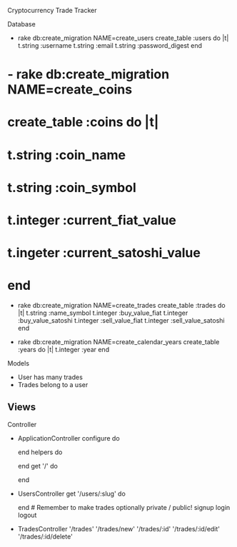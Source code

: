 Cryptocurrency Trade Tracker

Database
- rake db:create_migration NAME=create_users
  create_table :users do |t|
    t.string :username
    t.string :email
    t.string :password_digest
  end

# - rake db:create_migration NAME=create_coins
#   create_table :coins do |t|
#     t.string :coin_name
#     t.string :coin_symbol
#     t.integer :current_fiat_value
#     t.ingeter :current_satoshi_value
#   end

- rake db:create_migration NAME=create_trades
  create_table :trades do |t|
    t.string :name_symbol
    t.integer :buy_value_fiat
    t.integer :buy_value_satoshi
    t.integer :sell_value_fiat
    t.integer :sell_value_satoshi
  end

- rake db:create_migration NAME=create_calendar_years
  create_table :years do |t|
    t.integer :year
  end

Models
- User has many trades
- Trades belong to a user

Views
-

Controller
- ApplicationController
  configure do

  end
  helpers do

  end
  get '/' do

  end

- UsersController
  get '/users/:slug' do

  end # Remember to make trades optionally private / public!
  signup
  login
  logout

- TradesController
  '/trades'
  '/trades/new'
  '/trades/:id'
  '/trades/:id/edit'
  '/trades/:id/delete'
